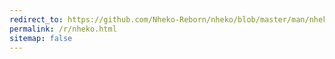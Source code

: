 ```yaml
---
redirect_to: https://github.com/Nheko-Reborn/nheko/blob/master/man/nheko.1.adoc
permalink: /r/nheko.html
sitemap: false
---
```

